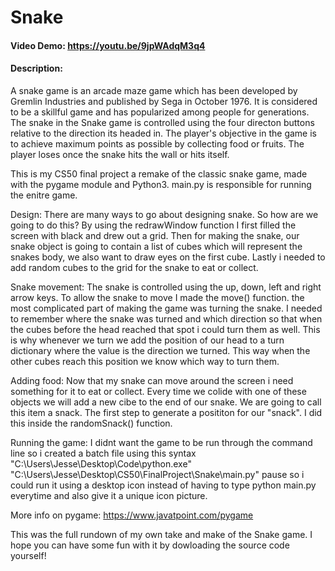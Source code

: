 # Snake
#### Video Demo: https://youtu.be/9jpWAdqM3q4
#### Description: 

A snake game is an arcade maze game which has been developed by Gremlin Industries and 
published by Sega in October 1976. It is considered to be a skillful game and has 
popularized among people for generations. The snake in the Snake game is controlled using
the four directon buttons relative to the direction its headed in. The player's objective
in the game is to achieve maximum points as possible by collecting food or fruits. The
player loses once the snake hits the wall or hits itself.

This is my CS50 final project a remake of the classic snake game, made with the 
pygame module and Python3. main.py is responsible for running the enitre game.

Design: There are many ways to go about designing snake. So how are we going to do this?
By using the redrawWindow function I first filled the screen with black and drew out a grid. 
Then for making the snake, our snake object is going to contain a list of cubes which will 
represent the snakes body, we also want to draw eyes on the first cube.
Lastly i needed to add random cubes to the grid for the snake to eat or collect.

Snake movement: The snake is controlled using the up, down, left and right arrow keys.
To allow the snake to move I made the move() function. the most complicated part of making
the game was turning the snake. I needed to remember where the snake was turned and which
direction so that when the cubes before the head reached that spot i could turn them as well.
This is why whenever we turn we add the position of our head to a turn dictionary where the
value is the direction we turned. This way when the other cubes reach this position we know
which way to turn them.

Adding food: Now that my snake can move around the screen i need something for it to eat or collect.
Every time we colide with one of these objects we will add a new cibe to the end of our snake.
We are going to call this item a snack. The first step to generate a posititon for our "snack".
I did this inside the randomSnack() function.

Running the game: I didnt want the game to be run through the command line so i created a batch
file using this syntax 
"C:\Users\Jesse\Desktop\Code\python.exe" 
"C:\Users\Jesse\Desktop\CS50\FinalProject\Snake\main.py"
pause
so i could run it using a desktop icon instead of having to type python main.py everytime
and also give it a unique icon picture.

More info on pygame:
https://www.javatpoint.com/pygame

This was the full rundown of my own take and make of the Snake game.
I hope you can have some fun with it by dowloading the source code yourself!

